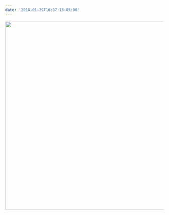 ```yaml
---
date: '2018-01-29T10:07:18-05:00'
---
```



<img src="/posts/uploads/2018/faeb3fdd70.jpg" width="600" height="600" />
